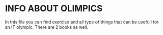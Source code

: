 # INFO ABOUT OLIMPICS

In this file you can find exercise and all type of things that can be usefull for an IT olympic. There are 2 books as well.